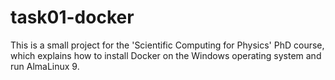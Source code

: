 # task01-docker
This is a small project for the 'Scientific Computing for Physics' PhD course, which explains how to install Docker on the Windows operating system and run AlmaLinux 9.
